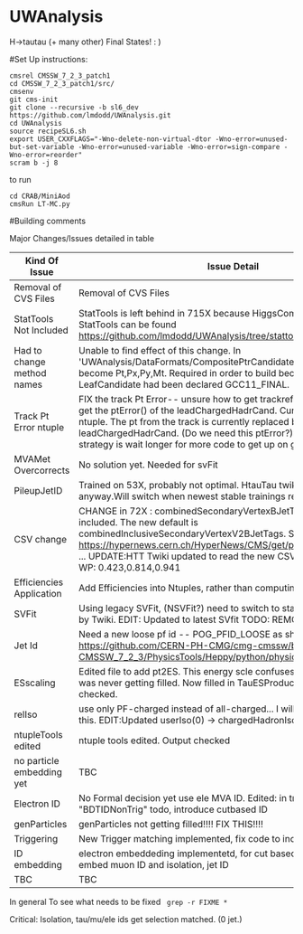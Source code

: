 UWAnalysis
==========

H->tautau (+ many other) Final States! : )


#Set Up instructions:

```
cmsrel CMSSW_7_2_3_patch1
cd CMSSW_7_2_3_patch1/src/
cmsenv
git cms-init 
git clone --recursive -b sl6_dev https://github.com/lmdodd/UWAnalysis.git   
cd UWAnalysis
source recipeSL6.sh
export USER_CXXFLAGS="-Wno-delete-non-virtual-dtor -Wno-error=unused-but-set-variable -Wno-error=unused-variable -Wno-error=sign-compare -Wno-error=reorder"
scram b -j 8
```
to run

```
cd CRAB/MiniAod
cmsRun LT-MC.py
```

#Building comments

Major Changes/Issues detailed in table

| Kind Of Issue  | Issue Detail |
| ------------- | ------------- |
| Removal of CVS Files  | Removal of CVS Files  |
| StatTools Not Included  | StatTools is left behind in 715X because HiggsCombine is stuck there. StatTools can be found https://github.com/lmdodd/UWAnalysis/tree/stattools.  |
| Had to change method names  | Unable to find effect of this change. In 'UWAnalysis/DataFormats/CompositePtrCandidateTMet.h' pt,px,py,mt become Pt,Px,Py,Mt. Required in order to build because functions in LeafCandidate had been declared GCC11_FINAL.   |
| Track Pt Error ntuple | FIX the track Pt Error-- unsure how to get trackref in miniaod. Cannot get the ptError() of the leadChargedHadrCand. Currently this is 0 in the ntuple. The pt from the track is currently replaced by pt of the leadChargedHadrCand. (Do we need this ptError?) Nevertheless my strategy is wait longer for more code to get up on github. |
| MVAMet Overcorrects | No solution yet. Needed for svFit |
| PileupJetID | Trained on 53X, probably not optimal. HtauTau twiki instructs us to use it anyway.Will switch when newest stable trainings released|
| CSV change | CHANGE in 72X : combinedSecondaryVertexBJetTags is no longer included. The new default is combinedInclusiveSecondaryVertexV2BJetTags. See https://hypernews.cern.ch/HyperNews/CMS/get/physTools/3265/1.html ... UPDATE:HTT Twiki updated to read the new CSV tag no rerunning. WP: 0.423,0.814,0.941 |
| Efficiencies Application | Add Efficiencies into Ntuples, rather than computing afterwards !! TODO|
| SVFit | Using legacy SVFit, (NSVFit?) need to switch to standalone as requested by Twiki. EDIT: Updated to latest SVfit TODO: REMOVE ALL NSVFit |
| Jet Id | Need a new loose pf id -- POG_PFID_LOOSE  as show here: https://github.com/CERN-PH-CMG/cmg-cmssw/blob/v7.0.1-from-CMSSW_7_2_3/PhysicsTools/Heppy/python/physicsobjects/Jet.py#L67|
| ESscaling | Edited file to add pt2ES. This energy scle confuses me. userFloat(ESpt) was never getting filled. Now filled in TauESProducer. This should be checked.  |
| relIso | use only PF-charged instead of all-charged... I will need to change to this. EDIT:Updated userIso(0) -> chargedHadronIso()|
| ntupleTools edited | ntuple tools edited. Output checked |
| no particle embedding yet | TBC |
| Electron ID | No Formal decision yet use ele MVA ID. Edited: in tree use "BDTIDNonTrig" todo, introduce cutbased ID|
| genParticles | genParticles not getting filled!!!! FIX THIS!!!! |
| Triggering | New Trigger matching implemented, fix code to include all triggers  |
| ID embedding | electron embeddeding implementetd, for cut based id, recipe updated. embed muon ID and isolation, jet ID  |
| TBC | TBC |

In general To see what needs to be fixed ``` grep -r FIXME *```


Critical: Isolation, tau/mu/ele ids get selection matched. (0 jet.)

